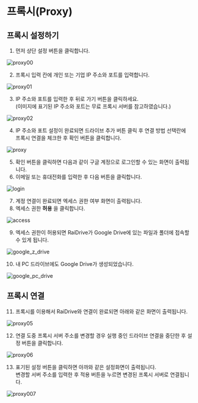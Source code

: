 # 프록시(Proxy)

   
  ## 프록시 설정하기
  
  1. 먼저 상단 설정 버튼을 클릭합니다.
  
  ![proxy00](/proxy00.PNG?raw=true)  
    
  
  2. 프록시 입력 칸에 개인 또는 기업 IP 주소와 포트를 입력합니다.  
    
  ![proxy01](/proxy01.PNG?raw=true)
    
  3. IP 주소와 포트를 입력한 후 뒤로 가기 버튼을 클릭하세요.  
     (이미지에 표기된 IP 주소와 포트는 무료 프록시 서버를 참고하였습니다.)
    
  ![proxy02](/proxy0002.PNG?raw=true)  
  
  4. IP 주소와 포트 설정이 완료되면 드라이브 추가 버튼 클릭 후 연결 방법 선택란에  
     프록시 연결을 체크한 후 확인 버튼을 클릭합니다.  
  
  ![proxy](/proxy04.PNG?raw=true)
  
  5. 확인 버튼을 클릭하면 다음과 같이 구글 계정으로 로그인할 수 있는 화면이 출력됩니다.  
  6. 이메일 또는 휴대전화를 입력한 후 다음 버튼을 클릭합니다.

  ![login](/login_google.PNG?raw=true)  
  
  7. 계정 연결이 완료되면 엑세스 권한 여부 화면이 출력됩니다.
  8. 엑세스 권한 **허용** 을 클릭합니다.

  ![access](/google_access.PNG?raw=true)

  9. 엑세스 권한이 허용되면 RaiDrive가 Google Drive에 있는 파일과 폴더에 접속할 수 있게 됩니다.

  ![google_z_drive](/google_z.PNG?rawe=true)

  10. 내 PC 드라이브에도 Google Drive가 생성되었습니다.  

  ![google_pc_drive](/google_pc_drive.PNG?rawe=true)  
  
  
  ## 프록시 연결
  
  
  11. 프록시를 이용해서 RaiDrive와 연결이 완료되면 아래와 같은 화면이 출력됩니다.  
  
  ![proxy05](/proxy05.PNG?raw=true)  
  
  12. 연결 도중 프록시 서버 주소를 변경할 경우 실행 중인 드라이브 연결을 중단한 후 설정 버튼을 클릭합니다.  
  
  ![proxy06](/proxy06.PNG?raw=true)  
  
  13. 표기된 설정 버튼을 클릭하면 아까와 같은 설정화면이 출력됩니다.  
      변경할 서버 주소를 입력한 후 적용 버튼을 누르면 변경된 프록시 서버로 연결됩니다.
  
   ![proxy007](/proxy007.PNG?raw=true)  
  
